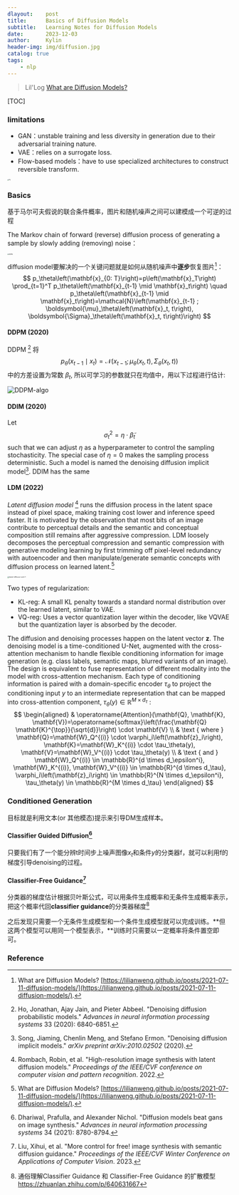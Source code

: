 ```yaml
---
dlayout:    post
title:      Basics of Diffusion Models
subtitle:   Learning Notes for Diffusion Models
date:       2023-12-03
author:     Kylin
header-img: img/diffusion.jpg
catalog: true
tags:
    - nlp
---
```




> Lil'Log [What are Diffusion Models?](https://lilianweng.github.io/posts/2021-07-11-diffusion-models/)



[TOC]



### limitations

- GAN：unstable training and less diversity in generation due to their adversarial training nature.
- VAE：relies on a surrogate loss. 
- Flow-based models：have to use specialized architectures to construct reversible transform.



<img src="https://kylinhub.oss-cn-shanghai.aliyuncs.com/generative-overview.png" alt="img" style="zoom:17%;" />



### Basics 

基于马尔可夫假说的联合条件概率，图片和随机噪声之间可以建模成一个可逆的过程

The Markov chain of forward (reverse) diffusion process of generating a sample by slowly adding (removing) noise：

<img src="http://kylinhub.oss-cn-shanghai.aliyuncs.com/uPic/20231215162659.png" alt="DDPM" style="zoom:20%;" />



diffusion model要解决的一个关键问题就是如何从随机噪声中**逐步**恢复图片[^1]：
$$
p_\theta\left(\mathbf{x}_{0: T}\right)=p\left(\mathbf{x}_T\right) \prod_{t=1}^T p_\theta\left(\mathbf{x}_{t-1} \mid \mathbf{x}_t\right) \quad p_\theta\left(\mathbf{x}_{t-1} \mid \mathbf{x}_t\right)=\mathcal{N}\left(\mathbf{x}_{t-1} ; \boldsymbol{\mu}_\theta\left(\mathbf{x}_t, t\right), \boldsymbol{\Sigma}_\theta\left(\mathbf{x}_t, t\right)\right)
$$


#### DDPM (2020)

DDPM [^3] 将 
$$
p_\theta\left(x_{t-1} \mid x_t\right)=\mathcal{N}\left(x_{t-1} ; \mu_\theta\left(x_t, t\right), \Sigma_\theta\left(x_t, t\right)\right)
$$
中的方差设置为常数 $\beta_t$, 所以可学习的参数就只在均值中，用以下过程进行估计:

![DDPM-algo](http://kylinhub.oss-cn-shanghai.aliyuncs.com/uPic/20231215164146.png)



#### DDIM (2020)

Let 
$$
\sigma_t^2=\eta \cdot \tilde{\beta}_t
$$
such that we can adjust $\eta$ as a hyperparameter to control the sampling stochasticity. The special case of $\eta=0$ makes the sampling process deterministic. Such a model is named the denoising diffusion implicit model[^4]. DDIM has the same



#### LDM (2022)

*Latent diffusion model* [^5] runs the diffusion process in the latent space instead of pixel space, making training cost lower and inference speed faster. It is motivated by the observation that most bits of an image contribute to perceptual details and the semantic and conceptual composition still remains after aggressive compression. LDM loosely decomposes the perceptual compression and semantic compression with generative modeling learning by first trimming off pixel-level redundancy with autoencoder and then manipulate/generate semantic concepts with diffusion process on learned latent.[^1]

<img src="http://kylinhub.oss-cn-shanghai.aliyuncs.com/uPic/20231215164444.png" alt="latent-diffusion-arch-1" style="zoom:25%;" />

Two types of regularization:

- KL-reg: A small KL penalty towards a standard normal distribution over the learned latent, similar to VAE.
- VQ-reg: Uses a vector quantization layer within the decoder, like VQVAE but the quantization layer is absorbed by the decoder.

The diffusion and denoising processes happen on the latent vector $\mathbf{z}$. The denoising model is a time-conditioned U-Net, augmented with the cross-attention mechanism to handle flexible conditioning information for image generation (e.g. class labels, semantic maps, blurred variants of an image). The design is equivalent to fuse representation of different modality into the model with cross-attention mechanism. Each type of conditioning information is paired with a domain-specific encoder $\tau_\theta$ to project the conditioning input $y$ to an intermediate representation that can be mapped into cross-attention component, $\tau_\theta(y) \in \mathbb{R}^{M \times d_\tau}$ :
$$
\begin{aligned}
& \operatorname{Attention}(\mathbf{Q}, \mathbf{K}, \mathbf{V})=\operatorname{softmax}\left(\frac{\mathbf{Q} \mathbf{K}^{\top}}{\sqrt{d}}\right) \cdot \mathbf{V} \\
& \text { where } \mathbf{Q}=\mathbf{W}_Q^{(i)} \cdot \varphi_i\left(\mathbf{z}_i\right), \mathbf{K}=\mathbf{W}_K^{(i)} \cdot \tau_\theta(y), \mathbf{V}=\mathbf{W}_V^{(i)} \cdot \tau_\theta(y) \\
& \text { and } \mathbf{W}_Q^{(i)} \in \mathbb{R}^{d \times d_\epsilon^i}, \mathbf{W}_K^{(i)}, \mathbf{W}_V^{(i)} \in \mathbb{R}^{d \times d_\tau}, \varphi_i\left(\mathbf{z}_i\right) \in \mathbb{R}^{N \times d_\epsilon^i}, \tau_\theta(y) \in \mathbb{R}^{M \times d_\tau}
\end{aligned}
$$


### Conditioned Generation

目标就是利用文本(or 其他模态)提示来引导DM生成样本。



#### Classifier Guided Diffusion[^7] 

只要我们有了一个能分辨t时间步上噪声图像$x_t$和条件$y$的分类器f，就可以利用f的梯度引导denoising的过程。



#### Classifier-Free Guidance[^8]

分类器的梯度估计根据贝叶斯公式，可以用条件生成概率和无条件生成概率表示，把这个概率代回**classifier guidance**的分类器梯度[^6]

之后发现只需要一个无条件生成模型和一个条件生成模型就可以完成训练。**但这两个模型可以用同一个模型表示，**训练时只需要以一定概率将条件置空即可。



### Reference

[^1]: What are Diffusion Models? [https://lilianweng.github.io/posts/2021-07-11-diffusion-models/](https://lilianweng.github.io/posts/2021-07-11-diffusion-models/).
[^2]: 扩散模型 Diffusion Models - 原理篇 https://zhuanlan.zhihu.com/p/548112711 
[^3]: Ho, Jonathan, Ajay Jain, and Pieter Abbeel. "Denoising diffusion probabilistic models." *Advances in neural information processing systems* 33 (2020): 6840-6851.
[^4]: Song, Jiaming, Chenlin Meng, and Stefano Ermon. "Denoising diffusion implicit models." *arXiv preprint arXiv:2010.02502* (2020).
[^5]: Rombach, Robin, et al. "High-resolution image synthesis with latent diffusion models." *Proceedings of the IEEE/CVF conference on computer vision and pattern recognition*. 2022.
[^6]: 通俗理解Classifier Guidance 和 Classifier-Free Guidance 的扩散模型 https://zhuanlan.zhihu.com/p/640631667
[^7]: Dhariwal, Prafulla, and Alexander Nichol. "Diffusion models beat gans on image synthesis." *Advances in neural information processing systems* 34 (2021): 8780-8794.
[^8]: Liu, Xihui, et al. "More control for free! image synthesis with semantic diffusion guidance." *Proceedings of the IEEE/CVF Winter Conference on Applications of Computer Vision*. 2023.









